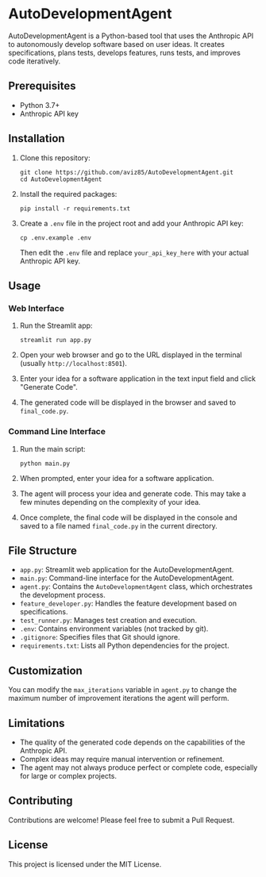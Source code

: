 # AutoDevelopmentAgent

AutoDevelopmentAgent is a Python-based tool that uses the Anthropic API to autonomously develop software based on user ideas. It creates specifications, plans tests, develops features, runs tests, and improves code iteratively.

## Prerequisites

- Python 3.7+
- Anthropic API key

## Installation

1. Clone this repository:
   ```
   git clone https://github.com/aviz85/AutoDevelopmentAgent.git
   cd AutoDevelopmentAgent
   ```

2. Install the required packages:
   ```
   pip install -r requirements.txt
   ```

3. Create a `.env` file in the project root and add your Anthropic API key:
   ```
   cp .env.example .env
   ```
   Then edit the `.env` file and replace `your_api_key_here` with your actual Anthropic API key.

## Usage

### Web Interface

1. Run the Streamlit app:
   ```
   streamlit run app.py
   ```

2. Open your web browser and go to the URL displayed in the terminal (usually `http://localhost:8501`).

3. Enter your idea for a software application in the text input field and click "Generate Code".

4. The generated code will be displayed in the browser and saved to `final_code.py`.

### Command Line Interface

1. Run the main script:
   ```
   python main.py
   ```

2. When prompted, enter your idea for a software application.

3. The agent will process your idea and generate code. This may take a few minutes depending on the complexity of your idea.

4. Once complete, the final code will be displayed in the console and saved to a file named `final_code.py` in the current directory.

## File Structure

- `app.py`: Streamlit web application for the AutoDevelopmentAgent.
- `main.py`: Command-line interface for the AutoDevelopmentAgent.
- `agent.py`: Contains the `AutoDevelopmentAgent` class, which orchestrates the development process.
- `feature_developer.py`: Handles the feature development based on specifications.
- `test_runner.py`: Manages test creation and execution.
- `.env`: Contains environment variables (not tracked by git).
- `.gitignore`: Specifies files that Git should ignore.
- `requirements.txt`: Lists all Python dependencies for the project.

## Customization

You can modify the `max_iterations` variable in `agent.py` to change the maximum number of improvement iterations the agent will perform.

## Limitations

- The quality of the generated code depends on the capabilities of the Anthropic API.
- Complex ideas may require manual intervention or refinement.
- The agent may not always produce perfect or complete code, especially for large or complex projects.

## Contributing

Contributions are welcome! Please feel free to submit a Pull Request.

## License

This project is licensed under the MIT License.
